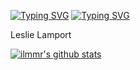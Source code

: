 <a href="https://git.io/typing-svg"><img src="https://readme-typing-svg.demolab.com?font=Fira+Code&pause=1000&color=a00000&background=FF52BC00&width=610O&lines=People+confuse+programming+with+coding.," alt="Typing SVG" /></a>
<a href="https://git.io/typing-svg"><img src="https://readme-typing-svg.demolab.com?font=Fira+Code&pause=100&color=a00000&background=FF52BC00&width=610O&lines=Coding+is+to+programming+what+typing+is+to+writing." alt="Typing SVG" /></a>

Leslie Lamport <br/>


[![ilmmr's github stats](https://github-readme-stats.vercel.app/api?username=ilmmr&theme=radical)](https://github.com/illmr)

